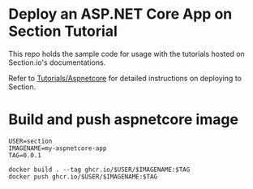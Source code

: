 # Deploy an ASP.NET Core App on Section Tutorial
This repo holds the sample code for usage with the tutorials hosted on Section.io's documentations.

Refer to [Tutorials/Aspnetcore](https://www.section.io/docs/tutorials/frameworks/aspnetcore/) for detailed instructions on deploying to Section.

# Build and push aspnetcore image
```
USER=section
IMAGENAME=my-aspnetcore-app
TAG=0.0.1

docker build . --tag ghcr.io/$USER/$IMAGENAME:$TAG
docker push ghcr.io/$USER/$IMAGENAME:$TAG
```
